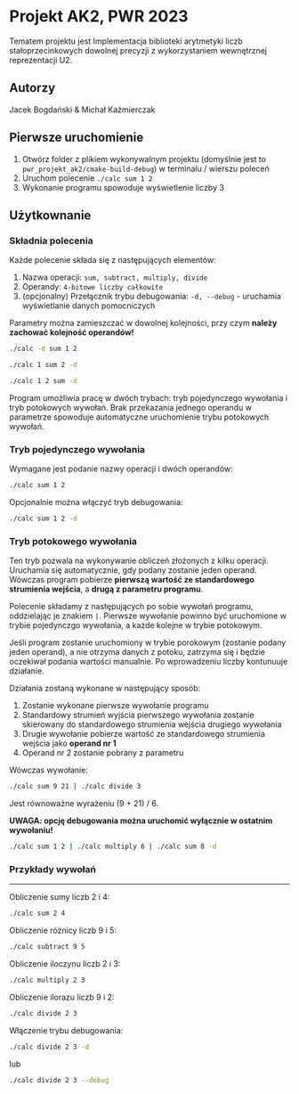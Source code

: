# Projekt AK2, PWR 2023

Tematem projektu jest Implementacja biblioteki arytmetyki liczb stałoprzecinkowych dowolnej precyzji z wykorzystaniem wewnętrznej reprezentacji U2.

## Autorzy 
Jacek Bogdański & Michał Kaźmierczak

## Pierwsze uruchomienie

1. Otwórz folder z plikiem wykonywalnym projektu (domyślnie jest to `pwr_projekt_ak2/cmake-build-debug`) w terminalu / wierszu poleceń
2. Uruchom polecenie `./calc sum 1 2`
3. Wykonanie programu spowoduje wyświetlenie liczby 3

## Użytkownanie

### Składnia polecenia

Każde polecenie składa się z następujących elementów:

1. Nazwa operacji: `sum, subtract, multiply, divide`
2. Operandy: `4-bitowe liczby całkowite`
4. (opcjonalny) Przełącznik trybu debugowania: `-d, --debug` - uruchamia wyświetlanie danych pomocniczych

Parametry można zamieszczać w dowolnej kolejności, przy czym <b>należy zachować kolejność operandów!</b>

```bash 
./calc -d sum 1 2 
```
```bash 
./calc 1 sum 2 -d
```
```bash 
./calc 1 2 sum -d
```

Program umożliwia pracę w dwóch trybach: tryb pojedynczego wywołania i tryb potokowych wywołań. 
Brak przekazania jednego operandu w parametrze spowoduje automatyczne uruchomienie trybu potokowych wywołań.

### Tryb pojedynczego wywołania

Wymagane jest podanie nazwy operacji i dwóch operandów: 

```bash 
./calc sum 1 2
```

Opcjonalnie można włączyć tryb debugowania:

```bash 
./calc sum 1 2 -d
```

### Tryb potokowego wywołania

Ten tryb pozwala na wykonywanie obliczeń złożonych z kilku operacji. 
Uruchamia się automatycznie, gdy podany zostanie jeden operand. Wówczas program pobierze **pierwszą wartość ze standardowego strumienia wejścia**, a **drugą z parametru programu**.

Polecenie składamy z następujących po sobie wywołań programu, oddzielając je znakiem `|`. 
Pierwsze wywołanie powinno być uruchomione w trybie pojedynczgo wywołania, a każde kolejne w trybie potokowym.

Jeśli program zostanie uruchomiony w trybie porokowym (zostanie podany jeden operand), a nie otrzyma danych z potoku, zatrzyma się i będzie oczekiwał podania wartości manualnie. Po wprowadzeniu liczby kontunuuje działanie.

Działania zostaną wykonane w następujący sposób:

1. Zostanie wykonane pierwsze wywołanie programu
2. Standardowy strumień wyjścia pierwszego wywołania zostanie skierowany do standardowego strumienia wejścia drugiego wywołania
3. Drugie wywołanie pobierze wartość ze standardowego strumienia wejścia jako **operand nr 1**
4. Operand nr 2 zostanie pobrany z parametru

Wówczas wywołanie:

```bash 
./calc sum 9 21 | ./calc divide 3 
```

Jest równoważne wyrażeniu (9 + 21) / 6.


**UWAGA: opcję debugowania można uruchomić wyłącznie w ostatnim wywołaniu!**

```bash 
./calc sum 1 2 | ./calc multiply 6 | ./calc sum 8 -d
```

### Przykłady wywołań

--- 
Obliczenie sumy liczb 2 i 4:
```bash
./calc sum 2 4
```


Obliczenie różnicy liczb 9 i 5:
```bash
./calc subtract 9 5
```


Obliczenie iloczynu liczb 2 i 3:
```bash
./calc multiply 2 3
```


Obliczenie ilorazu liczb 9 i 2:
```bash
./calc divide 2 3
```

Włączenie trybu debugowania:
```bash
./calc divide 2 3 -d
```
lub
```bash
./calc divide 2 3 --debug
```
